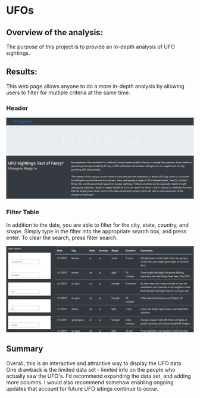 # UFOs

## Overview of the analysis:
The purpose of this project is to provide an in-depth analysis of UFO sightings.


## Results:
This web page allows anyone to do a more in-depth analysis by allowing users to filter for multiple criteria at the same time.

### Header

![](static/images/UFO1.PNG)


### Filter Table
In addition to the date, you are able to filter for the city, state, country, and shape. Simply type in the filter into the appropriate search box, and press enter. To clear the search, press filter search.

![](static/images/UFO2.PNG)

## Summary
Overall, this is an interactive and attractive way to display the UFO data. One drawback is the limited data set - limited info on the people who actually saw the UFO's. I'd recommend expanding the data set, and adding more columns. I would also recommend somehow enabling ongoing updates that account for future UFO sitings continue to occur.
